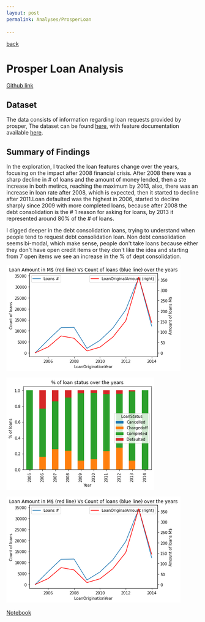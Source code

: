 ```yaml
---
layout: post
permalink: Analyses/ProsperLoan

---
```

[back](../)
# Prosper Loan Analysis

[Github link](https://github.com/AhmedOmarEissa/ProsperLoanAnalysis)


## Dataset

The data consists of information regarding loan requests provided by prosper, The dataset can be found [here](https://www.kaggle.com/yousuf28/prosper-loan),
with feature documentation available [here](https://docs.google.com/spreadsheets/d/1gDyi_L4UvIrLTEC6Wri5nbaMmkGmLQBk-Yx3z0XDEtI/edit#gid=0).


## Summary of Findings

In the exploration, I tracked the loan features change over the years, focusing on the impact after 2008 financial crisis. After 2008 there was a sharp decline in # of loans and the amount of money lended, then a ste increase in both metircs, reaching the maximum by 2013, also, there was an increase in loan rate after 2008, which is expected, then it started to decline after 2011.Loan defaulted was the highest in 2006, started to decline sharply since 2009 with more completed loans, because after 2008 the debt consolidation is the # 1 reason for asking for loans, by 2013 it represented around 80% of the # of loans.

I digged deeper in the debt consolidation loans, trying to understand when people tend to request debt consolidation loan. Non debt consolidation seems bi-modal, which make sense, people don't take loans because either they don't have open credit items or they don't like the idea and starting from 7 open items we see an increase in the % of dept consolidation.

![alt text](Summary1.png)

![alt text](Summary2.png)

![alt text](Summary1.png)


[Notebook](./ProsperLoanAnalysis.html)

